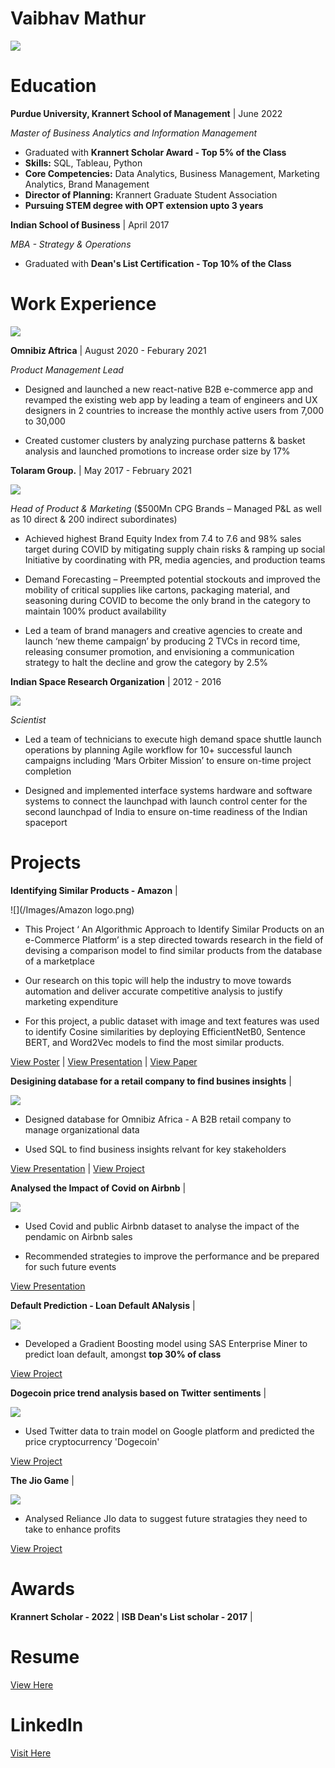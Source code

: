 #
#                **Vaibhav Mathur**

![](/Images/circle.png)

# Education 

**Purdue University, Krannert School of Management** | June 2022

*Master of Business Analytics and Information Management* 

- Graduated with **Krannert Scholar Award - Top 5% of the Class**
- **Skills:** SQL, Tableau, Python
- **Core Competencies:** Data Analytics, Business Management, Marketing Analytics, Brand Management
- **Director of Planning:** Krannert Graduate Student Association
- **Pursuing STEM degree with OPT extension upto 3 years**



**Indian School of Business**  |      April 2017

*MBA - Strategy & Operations* 

- Graduated with **Dean's List Certification - Top 10% of the Class**


# Work Experience


![](/Images/omnibiz.png)

**Omnibiz Aftrica** |   August 2020 -  Feburary 2021

*Product Management Lead*

- Designed and launched a new react-native B2B e-commerce app and revamped the existing web app by leading a team of engineers and UX designers in 2 countries to increase the monthly active users from 7,000 to 30,000 

- Created customer clusters by analyzing purchase patterns & basket analysis and launched promotions to increase order size by 17%





**Tolaram Group.** | May 2017 - February 2021

![](/Images/Tolaram.png)

*Head of Product & Marketing* ($500Mn CPG Brands – Managed P&L as well as 10 direct & 200 indirect subordinates)  

- Achieved highest Brand Equity Index from 7.4 to 7.6 and 98% sales target during COVID by mitigating supply chain risks & ramping up social Initiative by coordinating with PR, media agencies, and production teams

-	Demand Forecasting – Preempted potential stockouts and improved the mobility of critical supplies like cartons, packaging material, and seasoning during COVID to become the only brand in the category to maintain 100% product availability

-	Led a team of brand managers and creative agencies to create and launch ‘new theme campaign’ by producing 2 TVCs in record time, releasing consumer promotion, and envisioning a communication strategy to halt the decline and grow the category by 2.5%



**Indian Space Research Organization** | 2012 - 2016

![](/Images/isro.png)

*Scientist*

- Led a team of technicians to execute high demand space shuttle launch operations by planning Agile workflow for 10+ successful launch campaigns including ‘Mars Orbiter Mission’ to ensure on-time project completion

- Designed and implemented interface systems hardware and software systems to connect the launchpad with launch control center for the second launchpad of India to ensure on-time readiness of the Indian spaceport


# Projects

**Identifying Similar Products - Amazon** |

![](/Images/Amazon logo.png)


- This Project ‘ An Algorithmic Approach to Identify Similar Products on an e-Commerce Platform’ is a step directed towards research in the field
of devising a comparison model to find similar products from the database of a marketplace

- Our research on this topic will help the industry to move towards automation and deliver accurate competitive analysis to justify marketing expenditure

- For this project, a public dataset with image and text features was used to identify Cosine similarities by deploying EfficientNetB0, Sentence BERT, and Word2Vec models to find the most similar products.


[View Poster](https://drive.google.com/file/d/1whm8wN_Ka5dtcZvGKLqpUdKCf_RPobyh/view?usp=sharing) | [View Presentation](https://drive.google.com/file/d/159kTRM6h9skI6DL_RZVQq_0xUO4LNc7X/view?usp=sharing) | [View Paper](https://drive.google.com/file/d/1o1ZeTQEwi7vLA8nFmi0aJp-8IRIX1wj3/view?usp=sharing) 



**Desigining database for a retail company to find busines insights** | 

![](/Images/omnibiz.png)

- Designed database for Omnibiz Africa - A B2B retail company to manage organizational data

- Used SQL to find business insights relvant for key stakeholders

 [View Presentation](https://drive.google.com/file/d/14Ax0MXGlfOmmcVPjwBBtlSD_7-dMg71N/view?usp=sharing) | [View Project](https://github.com/Usama93-PU/King-Slayer) 



**Analysed the Impact of Covid on Airbnb** |

![](/Images/airbnb.png) 

- Used Covid and public Airbnb dataset to analyse the impact of the pendamic on Airbnb sales

- Recommended strategies to improve the performance and be prepared for such future events


 [View Presentation](https://drive.google.com/file/d/1DegyR1LhZ7rgK-RAtDEFwjaBms-dagXA/view?usp=sharing)




**Default Prediction - Loan Default ANalysis** |

![](/Images/sas.png) 

- Developed a Gradient Boosting model using SAS Enterprise Miner to predict loan default, amongst **top 30% of class**

[View Project](https://drive.google.com/file/d/1u2rsy2P_-L617IYNXZ1u-6qs2jmVEGID/view?usp=sharing)



**Dogecoin price trend analysis based on Twitter sentiments** |

![](/Images/doge.png) 

- Used Twitter data to train model on Google platform and predicted the price cryptocurrency 'Dogecoin'

[View Project](https://drive.google.com/file/d/10AjRakVSgyHvbg0tzqPnoGXDLmybId-h/view?usp=sharing) 



**The Jio Game** |

![](/Images/jio.png) 

- Analysed Reliance JIo data to suggest future stratagies they need to take to enhance profits

[View Project](https://drive.google.com/file/d/1-ebQ7i-fMrT-CuaDfJ57kXjeaG_TuWSn/view?usp=sharing)


# Awards

**Krannert Scholar - 2022** | **ISB Dean's List scholar - 2017** | 


# Resume


[View Here](https://drive.google.com/file/d/1lIbGGFHv_Ved3_0bhYW3FSECryjAicli/view?usp=sharing)

# LinkedIn

[Visit Here](https://www.linkedin.com/in/vaibhav-mathur-59025257/)

